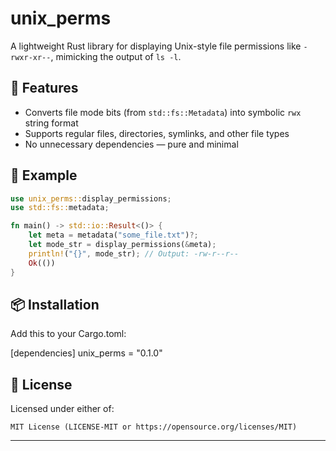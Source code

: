 # unix_perms

A lightweight Rust library for displaying Unix-style file permissions like `-rwxr-xr--`, mimicking the output of `ls -l`.

## 🧾 Features

- Converts file mode bits (from `std::fs::Metadata`) into symbolic `rwx` string format
- Supports regular files, directories, symlinks, and other file types
- No unnecessary dependencies — pure and minimal

## 🔧 Example

```rust
use unix_perms::display_permissions;
use std::fs::metadata;

fn main() -> std::io::Result<()> {
    let meta = metadata("some_file.txt")?;
    let mode_str = display_permissions(&meta);
    println!("{}", mode_str); // Output: -rw-r--r--
    Ok(())
}
```

## 📦 Installation

Add this to your Cargo.toml:

[dependencies]
unix_perms = "0.1.0"

## 📄 License

Licensed under either of:

    MIT License (LICENSE-MIT or https://opensource.org/licenses/MIT)

---
